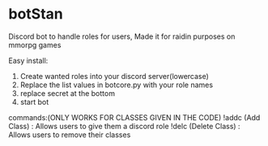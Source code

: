 # botStan
Discord bot to handle roles for users, Made it for raidin purposes on mmorpg games

Easy install:
1. Create wanted roles into your discord server(lowercase)
2. Replace the list values in botcore.py with your role names
3. replace secret at the bottom
4. start bot

commands:(ONLY WORKS FOR CLASSES GIVEN IN THE CODE)
!addc (Add Class) : Allows users to give them a discord role
!delc (Delete Class) : Allows users to remove their classes
